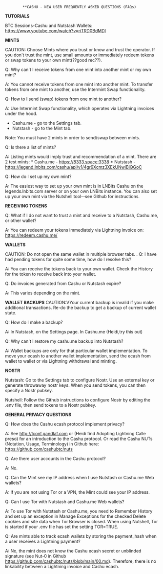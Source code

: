             **CASHU - NEW USER FREQUENTLY ASKED QUESTIONS (FAQs)
**TUTORIALS**

BTC Sessions-Cashu and Nutstash Wallets: https://www.youtube.com/watch?v=riTRD0BdMDI

**MINTS**

CAUTION: Choose Mints where you trust or know and trust the operator.  If you don't trust the mint, use small amounts or immediately redeem tokens or swap tokens to your own mint(??good rec??).

Q: Why can't I receive tokens from one mint into another mint or my own mint?

A: You cannot receive tokens from one mint into another mint.  To transfer tokens from one mint to another, use the Intermint Swap functionality. 

Q: How to I send (swap) tokens from one mint to another?

A: Use Intermint Swap functionality, which operates via Lightning invoices under the hood.
   * Cashu.me - go to the Settings tab.
   * Nutstash - go to the Mint tab. 


Note: You must have 2 mints in order to send/swap between mints.

Q: Is there a list of mints?

A: Listing mints would imply trust and recommendation of a mint.  There are 2 test mints:
    * Cashu.me - https://8333.space:3338
    * Nutstash - https://legend.lnbits.com/cashu/api/v1/4gr9Xcmz3XEkUNwiBiQGoC

Q: How do I set up my own mint?

A: The easiest way to set up your own mint is in LNBits Cashu on the legends.lnbits.com server or on your own LNBits instance. You can also set up your own mint via the Nutshell tool--see Github for instructions.

**RECEIVING TOKENS**

Q: What if I do not want to trust a mint and receive to a Nutstash, Cashu.me, or other wallet?

A: You can redeem your tokens immediately via Lightning invoice on: https://redeem.cashu.me/

**WALLETS**
    
CAUTION: Do not open the same wallet in multiple browser tabs.
. 
Q: I have had pending tokens for quite some time, how do I resolve this?

A: You can receive the tokens back to your own wallet. Check the History for the token to receive back into your wallet.

Q: Do invoices generated from Cashu or Nutstash expire?

A: This varies depending on the mint. 

**WALLET BACKUPS**
CAUTION:VYour current backup is invalid if you make additional transactions.  Re-do the backup to get a backup of current wallet state.

Q: How do I make a backup?

A: In Nutstash, on the Settings page.  In Cashu.me (Heidi,try this out)

Q: Why can't I restore my cashu.me backup into Nutstash? 

A: Wallet backups are only for that particular wallet implementation. To move your ecash to another wallet implementation, send the ecash from wallet to wallet or via Lightning withdrawal and minting.

**NOSTR**

Nutstash: Go to the Settings tab to configure Nostr. Use an external key or generate throwaway nostr keys. When you send tokens, you can then specify a Nostr pubkey.

Nutshell: Follow the Github instructions to configure Nostr by editing the .env file, then send tokens to a Nostr pubkey.

****GENERAL PRIVACY QUESTIONS****

Q: How does the Cashu ecash protocol implement privacy?

A: See http://lconf.gandlaf.com or (Heidi find Adopting Lightning Calle preso) for an introduction to the Cashu protocol. Or read the Cashu NUTs (Notation, Usage, Terminology) in Github here: https://github.com/cashubtc/nuts

Q: Are there user accounts in the Cashu protocol?

A: No.

Q: Can the Mint see my IP address when I use Nutstash or Cashu.me Web wallets?

A: If you are not using Tor or a VPN, the Mint could see your IP address.

Q: Can I use Tor with Nutstash and Cashu.me Web wallets?

A: To use Tor with Nutstash or Cashu.me, you need to Remember History and set up an exception in Manage Exceptions for the checked Delete cookies and site data when Tor Browser is closed. 
When using Nutshell, Tor is started if your .env file has set the setting TOR=TRUE.

Q: Are mints able to track ecash wallets by storing the payment_hash when a user receives a Lightning payment?

A: No, the mint does not know the Cashu ecash secret or unblinded signature (see Nut-0 in Github https://github.com/cashubtc/nuts/blob/main/00.md). Therefore, there is no linkability between a Lightning invoice and Cashu ecash.  

